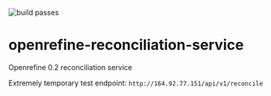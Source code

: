 ![build passes](https://github.com/Post45-Data-Collective/openrefine-reconciliation-service/actions/workflows/python-app.yml/badge.svg)

# openrefine-reconciliation-service
Openrefine 0.2 reconciliation service

Extremely temporary test endpoint: `http://164.92.77.151/api/v1/reconcile`




